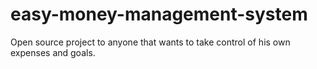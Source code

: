 # easy-money-management-system
Open source project to anyone that wants to take control of his own expenses and goals.
